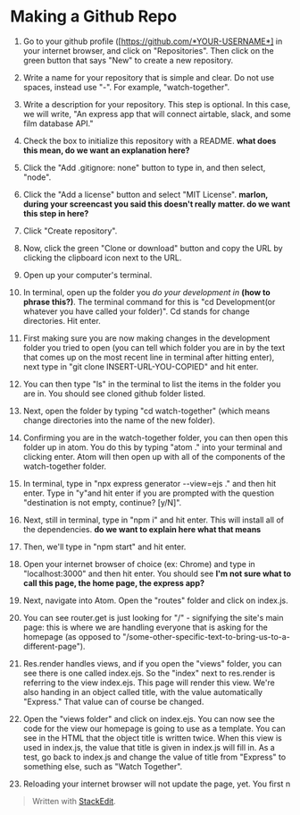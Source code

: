 
# Making a Github Repo

1. Go to your github profile ([https://github.com/*YOUR-USERNAME*] in your internet browser, and click on "Repositories". Then click on the green button that says "New" to create a new repository. 

2. Write a name for your repository that is simple and clear. Do not use spaces, instead use "-". For example, "watch-together".

3. Write a description for your repository. This step is optional. In this case, we will write, "An express app that will connect airtable, slack, and some film database API."

4. Check the box to initialize this repository with a README. **what does this mean, do we want an explanation here?**

5. Click the "Add .gitignore: none" button to type in, and then select, "node".

6. Click the "Add a license" button and select "MIT License". **marlon, during your screencast you said this doesn't really matter. do we want this step in here?**

7. Click "Create repository".

8. Now, click the green "Clone or download" button and copy the URL by clicking the clipboard icon next to the URL.

9. Open up your computer's terminal.
 
10. In terminal, open up the folder you *do your development in* **(how to phrase this?)**. The terminal command for this is "cd Development(or whatever you have called your folder)". Cd stands for change directories. Hit enter.

11. First making sure you are now making changes in the development folder you tried to open (you can tell which folder you are in by the text that comes up on the most recent line in terminal after hitting enter), next type in "git clone INSERT-URL-YOU-COPIED" and hit enter.

12. You can then type "ls" in the terminal to list the items in the folder you are in. You should see cloned github folder listed.

13. Next, open the folder by typing "cd watch-together" (which means change directories into the name of the new folder).

14. Confirming you are in the watch-together folder, you can then open this folder up in atom. You do this by typing "atom ." into your terminal and clicking enter. Atom will then open up with all of the components of the watch-together folder. 

15. In terminal, type in "npx express generator --view=ejs ." and then hit enter. Type in "y"and hit enter if you are prompted with the question "destination is not empty, continue? [y/N]".

16. Next, still in terminal, type in "npm i" and hit enter. This will install all of the dependencies. **do we want to explain here what that means**

17. Then, we'll type in "npm start" and hit enter. 

18. Open your internet browser of choice (ex: Chrome) and type in "localhost:3000" and then hit enter. You should see **I'm not sure what to call this page, the home page, the express app?**

19. Next, navigate into Atom. Open the "routes" folder and click on index.js. 
20. You can see router.get is just looking for "/" - signifying the site's main page: this is where we are handling everyone that is asking for the homepage (as opposed to "/some-other-specific-text-to-bring-us-to-a-different-page"). 
21. Res.render handles views, and if you open the "views" folder, you can see there is one called index.ejs. So the "index" next to res.render is referring to the view index.ejs. This page will render this view. We're also handing in an object called title, with the value automatically "Express." That value can of course be changed.
22. Open the "views folder" and click on index.ejs. You can now see the code for the view our homepage is going to use as a template. You can see in the HTML that the object title is written twice. When this view is used in index.js, the value that title is given in index.js will fill in. As a test, go back to index.js and change the value of title from "Express" to something else, such as "Watch Together".
23. Reloading your internet browser will not update the page, yet. You first n
> Written with [StackEdit](https://stackedit.io/).
<!--stackedit_data:
eyJoaXN0b3J5IjpbMTEzNDEzMjEwMywxMTYyMzc5NDc2LDEzNz
gxMzg1MjEsLTE4MjA4MTIyMTgsMTI3NzMxNzk0NSwtMTQzMDE2
MDE5MywyNTU1NjQwMTYsLTE2MTkyNzEwMDcsLTUwODUzMDkzNC
wtMTc2ODE2MzE3OCw1ODIyNjU2MTAsMjI1NDQ0Njg3LDEzODM1
Mjg4MjZdfQ==
-->